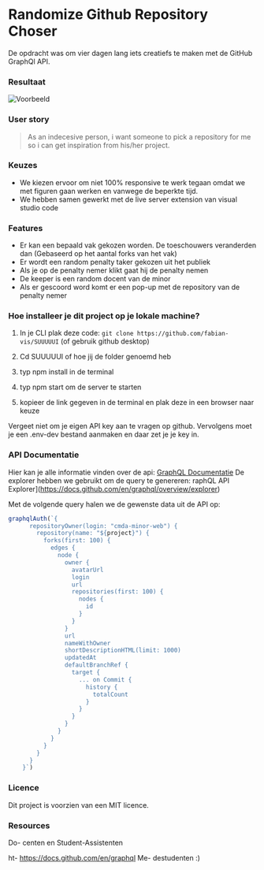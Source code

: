 # Randomize Github Repository Choser

De opdracht was om vier dagen lang iets creatiefs te maken met de GitHub GraphQl API.

### Resultaat

![Voorbeeld](public/img/voorbeeldweb.png)

### User story

> As an indecesive person, i want someone to pick a repository for me so i can get inspiration from his/her project.

### Keuzes

- We kiezen ervoor om niet 100% responsive te werk tegaan omdat we met figuren gaan werken en vanwege de beperkte tijd.
- We hebben samen gewerkt met de live server extension van visual studio code

### Features

- Er kan een bepaald vak gekozen worden. De toeschouwers veranderden dan (Gebaseerd op het aantal forks van het vak)
- Er wordt een random penalty taker gekozen uit het publiek
- Als je op de penalty nemer klikt gaat hij de penalty nemen
- De keeper is een random docent van de minor
- Als er gescoord word komt er een pop-up met de repository van de penalty nemer

### Hoe installeer je dit project op je lokale machine?

1. In je CLI plak deze code: `git clone https://github.com/fabian-vis/SUUUUUI` (of gebruik github desktop)

2. Cd SUUUUUI of hoe jij de folder genoemd heb

3. typ npm install in de terminal

4. typ npm start om de server te starten

5. kopieer de link gegeven in de terminal en plak deze in een browser naar keuze

Vergeet niet om je eigen API key aan te vragen op github. Vervolgens moet je een .env-dev bestand aanmaken en daar zet je je key in.

### API Documentatie
Hier kan je alle informatie vinden over de api: [GraphQL Documentatie](https://docs.github.com/en/graphql)
De explorer hebben we gebruikt om de query te genereren: raphQL API Explorer](https://docs.github.com/en/graphql/overview/explorer)


Met de volgende query halen we de gewenste data uit de API op:

```javascript 
graphqlAuth(`{
      repositoryOwner(login: "cmda-minor-web") {
        repository(name: "${project}") {
          forks(first: 100) {
            edges {
              node {
                owner {
                  avatarUrl
                  login
                  url
                  repositories(first: 100) {
                    nodes {
                      id
                    }
                  }
                }
                url
                nameWithOwner
                shortDescriptionHTML(limit: 1000)
                updatedAt
                defaultBranchRef {
                  target {
                    ... on Commit {
                      history {
                        totalCount
                      }
                    }
                  }
                }
              }
            }
          }
        }
      }
    }`)
```
### Licence

Dit project is voorzien van een MIT licence.

### Resources

Do- centen en Student-Assistenten

ht- https://docs.github.com/en/graphql
Me- destudenten :)